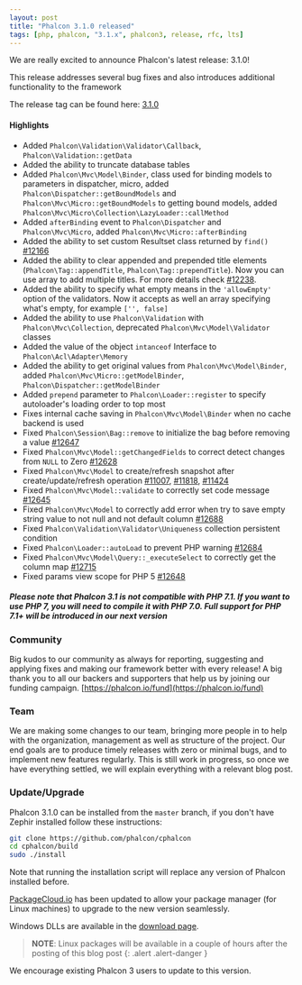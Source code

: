 ```yaml
---
layout: post
title: "Phalcon 3.1.0 released"
tags: [php, phalcon, "3.1.x", phalcon3, release, rfc, lts]
---
```

We are really excited to announce Phalcon's latest release: 3.1.0!

This release addresses several bug fixes and also introduces additional functionality to the framework

The release tag can be found here: [3.1.0](https://github.com/phalcon/cphalcon/releases/tag/v3.1.0)

<!--more-->
#### Highlights
- Added `Phalcon\Validation\Validator\Callback`, `Phalcon\Validation::getData`
- Added the ability to truncate database tables
- Added `Phalcon\Mvc\Model\Binder`, class used for binding models to parameters in dispatcher, micro, added `Phalcon\Dispatcher::getBoundModels` and `Phalcon\Mvc\Micro::getBoundModels` to getting bound models, added `Phalcon\Mvc\Micro\Collection\LazyLoader::callMethod`
- Added `afterBinding` event to `Phalcon\Dispatcher` and `Phalcon\Mvc\Micro`, added `Phalcon\Mvc\Micro::afterBinding`
- Added the ability to set custom Resultset class returned by `find()` [#12166](https://github.com/phalcon/cphalcon/issues/12166)
- Added the ability to clear appended and prepended title elements (`Phalcon\Tag::appendTitle`, `Phalcon\Tag::prependTitle`). Now you can use array to add multiple titles. For more details check [#12238](https://github.com/phalcon/cphalcon/issues/12238).
- Added the ability to specify what empty means in the `'allowEmpty'` option of the validators. Now it accepts as well an array specifying what's empty, for example `['', false]`
- Added the ability to use `Phalcon\Validation` with `Phalcon\Mvc\Collection`, deprecated `Phalcon\Mvc\Model\Validator` classes
- Added the value of the object `intanceof` Interface to `Phalcon\Acl\Adapter\Memory`
- Added the ability to get original values from `Phalcon\Mvc\Model\Binder`, added `Phalcon\Mvc\Micro::getModelBinder`, `Phalcon\Dispatcher::getModelBinder`
- Added `prepend` parameter to `Phalcon\Loader::register` to specify autoloader's loading order to top most
- Fixes internal cache saving in `Phalcon\Mvc\Model\Binder` when no cache backend is used
- Fixed `Phalcon\Session\Bag::remove` to initialize the bag before removing a value [#12647](https://github.com/phalcon/cphalcon/pull/12647)
- Fixed `Phalcon\Mvc\Model::getChangedFields` to correct detect changes from `NULL` to Zero [#12628](https://github.com/phalcon/cphalcon/issues/12628)
- Fixed `Phalcon\Mvc\Model` to create/refresh snapshot after create/update/refresh operation [#11007](https://github.com/phalcon/cphalcon/issues/11007), [#11818](https://github.com/phalcon/cphalcon/issues/11818), [#11424](https://github.com/phalcon/cphalcon/issues/11424)
- Fixed `Phalcon\Mvc\Model::validate` to correctly set code message [#12645](https://github.com/phalcon/cphalcon/issues/12645)
- Fixed `Phalcon\Mvc\Model` to correctly add error when try to save empty string value to not null and not default column [#12688](https://github.com/phalcon/cphalcon/issues/12688)
- Fixed `Phalcon\Validation\Validator\Uniqueness` collection persistent condition
- Fixed `Phalcon\Loader::autoLoad` to prevent PHP warning [#12684](https://github.com/phalcon/cphalcon/pull/12684)
- Fixed `Phalcon\Mvc\Model\Query::_executeSelect` to correctly get the column map [#12715](https://github.com/phalcon/cphalcon/issues/12715)
- Fixed params view scope for PHP 5 [#12648](https://github.com/phalcon/cphalcon/issues/12648)

<h5 class="alert alert-danger">
Please note that Phalcon 3.1 is not compatible with PHP 7.1. If you want to use PHP 7, you will need to compile it with PHP 7.0. Full support for PHP 7.1+ will be introduced in our next version
</h5>

### Community 
Big kudos to our community as always for reporting, suggesting and applying fixes and making our framework better with every release! A big thank you to all our backers and supporters that help us by joining our funding campaign. [https://phalcon.io/fund](https://phalcon.io/fund)

### Team
We are making some changes to our team, bringing more people in to help with the organization, management as well as structure of the project. Our end goals are to produce timely releases with zero or minimal bugs, and to implement new features regularly. This is still work in progress, so once we have everything settled, we will explain everything with a relevant blog post.

### Update/Upgrade

Phalcon 3.1.0 can be installed from the `master` branch, if you don't have Zephir installed follow these instructions:

```sh
git clone https://github.com/phalcon/cphalcon
cd cphalcon/build
sudo ./install
```

Note that running the installation script will replace any version of Phalcon installed before.

[PackageCloud.io](https://packagecloud.io/phalcon/stable) has been updated to allow your package manager (for Linux machines) to upgrade to the new version seamlessly.

Windows DLLs are available in the [download page](https://phalcon.io/en/download/windows).

> **NOTE**: Linux packages will be available in a couple of hours after the posting of this blog post
{: .alert .alert-danger }

We encourage existing Phalcon 3 users to update to this version.

